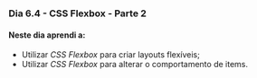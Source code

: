 ### Dia 6.4 - CSS Flexbox - Parte 2

#### Neste dia aprendi a:

- Utilizar _CSS Flexbox_ para criar layouts flexíveis;
- Utilizar _CSS Flexbox_ para alterar o comportamento de items.
